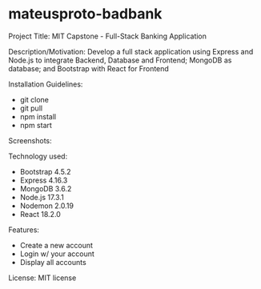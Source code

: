 # mateusproto-badbank

Project Title: MIT Capstone - Full-Stack Banking Application

Description/Motivation: Develop a full stack application using Express and Node.js to integrate Backend, Database and Frontend; MongoDB as database; and Bootstrap with React for Frontend

Installation Guidelines: 
- git clone
- git pull
- npm install
- npm start

Screenshots: 

Technology used:
- Bootstrap 4.5.2
- Express 4.16.3
- MongoDB 3.6.2
- Node.js 17.3.1
- Nodemon 2.0.19
- React 18.2.0

Features:
- Create a new account
- Login w/ your account
- Display all accounts

License: MIT license
